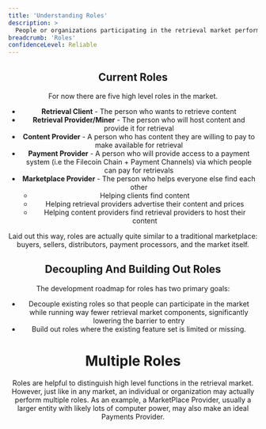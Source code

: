 ```yaml
---
title: 'Understanding Roles'
description: >
  People or organizations participating in the retrieval market perform different roles in the overall functioning of the market. Depending on which role or roles a given actor in the market wants to play, they'll have a minimum set of components they need to operate to perform that role.
breadcrumb: 'Roles'
confidenceLevel: Reliable
---
```


<Header />

## Current Roles

For now there are five high level roles in the market. 

- **Retrieval Client** - The person who wants to retrieve content
- **Retrieval Provider/Miner** - The person who will host content and provide it for retrieval
- **Content Provider** - A person who has content they are willing to pay to make available for retrieval
- **Payment Provider** - A person who will provide access to a payment system (i.e the Filecoin Chain + Payment Channels) via which people can pay for retrievals
- **Marketplace Provider** - The person who helps everyone else find each other 
   - Helping clients find content
   - Helping retrieval providers advertise their content and prices
   - Helping content providers find retrieval providers to host their content

Laid out this way, roles are actually quite similar to a traditional marketplace: buyers, sellers, distributors, payment processors, and the market itself.

## Decoupling And Building Out Roles

The development roadmap for roles has two primary goals:
- Decouple existing roles so that people can participate in the market while running way fewer retrieval market components, significantly lowering the barrier to entry
- Build out roles where the existing feature set is limited or missing.

# Multiple Roles

Roles are helpful to distinguish high level functions in the retrieval market. However, just like in any market, an individual or organization may actually perform multiple roles. As an example, a MarketPlace Provider, usually a larger entity with likely lots of computer power, may also make an ideal Payments Provider.